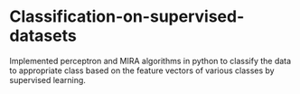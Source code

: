 # Classification-on-supervised-datasets
Implemented perceptron and MIRA algorithms in python to classify the data to appropriate class based on the feature vectors of various classes by supervised learning.
